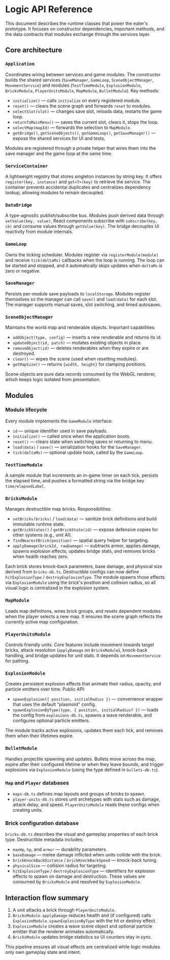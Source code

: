# Logic API Reference

This document describes the runtime classes that power the eater's prototype. It
focuses on constructor dependencies, important methods, and the data contracts
that modules exchange through the services layer.

## Core architecture

### `Application`
Coordinates wiring between services and game modules. The constructor builds the
shared services (`SaveManager`, `GameLoop`, `SceneObjectManager`,
`MovementService`) and modules (`TestTimeModule`, `ExplosionModule`,
`BricksModule`, `PlayerUnitsModule`, `MapModule`, `BulletModule`). Key methods:

- `initialize()` — calls `initialize` on every registered module.
- `reset()` — clears the scene graph and forwards `reset` to modules.
- `selectSlot(slot)` — changes save slot, reloads data, restarts the game loop.
- `returnToMainMenu()` — saves the current slot, clears it, stops the loop.
- `selectMap(mapId)` — forwards the selection to `MapModule`.
- `getBridge()`, `getSceneObjects()`, `getGameLoop()`, `getSaveManager()` —
  expose the shared services for UI and tests.

Modules are registered through a private helper that wires them into the save
manager and the game loop at the same time.

### `ServiceContainer`
A lightweight registry that stores singleton instances by string key. It offers
`register(key, instance)` and `get<T>(key)` to retrieve the service. The
container prevents accidental duplicates and centralizes dependency lookup,
allowing modules to remain decoupled.

### `DataBridge`
A type-agnostic publish/subscribe bus. Modules push derived data through
`setValue(key, value)`, React components subscribe with `subscribe(key, cb)` and
consume values through `getValue(key)`. The bridge decouples UI reactivity from
module internals.

### `GameLoop`
Owns the ticking scheduler. Modules register via `registerModule(module)` and
receive `tick(deltaMs)` callbacks when the loop is running. The loop can be
started and stopped, and it automatically skips updates when `deltaMs` is zero
or negative.

### `SaveManager`
Persists per-module save payloads to `localStorage`. Modules register themselves
so the manager can call `save()` and `load(data)` for each slot. The manager
supports manual saves, slot switching, and timed autosaves.

### `SceneObjectManager`
Maintains the world map and renderable objects. Important capabilities:

- `addObject(type, config)` — inserts a new renderable and returns its id.
- `updateObject(id, patch)` — mutates existing objects in place.
- `removeObject(id)` — deletes renderables when they expire or are destroyed.
- `clear()` — wipes the scene (used when resetting modules).
- `getMapSize()` — returns `{width, height}` for clamping positions.

Scene objects are pure data records consumed by the WebGL renderer, which keeps
logic isolated from presentation.

## Modules

### Module lifecycle
Every module implements the `GameModule` interface:

- `id` — unique identifier used in save payloads.
- `initialize()` — called once when the application boots.
- `reset()` — clears state when switching saves or returning to menu.
- `load(data)` / `save()` — serialization hooks for the `SaveManager`.
- `tick(deltaMs)` — optional update hook, called by the `GameLoop`.

### `TestTimeModule`
A sample module that increments an in-game timer on each tick, persists the
elapsed time, and pushes a formatted string via the bridge key
`time/elapsedLabel`.

### `BricksModule`
Manages destructible map bricks. Responsibilities:

- `setBricks(bricks)` / `load(data)` — sanitize brick definitions and build
  immutable runtime state.
- `getBrickStates()` / `getBrickState(id)` — expose defensive copies for other
  systems (e.g., unit AI).
- `findNearestBrick(position)` — spatial query helper for targeting.
- `applyDamage(brickId, rawDamage)` — subtracts armor, applies damage, spawns
  explosion effects, updates bridge stats, and removes bricks when health reaches
  zero.

Each brick stores knock-back parameters, base damage, and physical size derived
from `bricks-db.ts`. Destructible configs can now define
`hitExplosionType` / `destroyExplosionType`. The module spawns those effects via
`ExplosionModule` using the brick's position and collision radius, so all visual
logic is centralized in the explosion system.

### `MapModule`
Loads map definitions, wires brick groups, and resets dependent modules when the
player selects a new map. It ensures the scene graph reflects the currently
active map configuration.

### `PlayerUnitsModule`
Controls friendly units. Core features include movement towards target bricks,
attack resolution (`applyDamage` on `BricksModule`), knock-back handling, and
bridge updates for unit stats. It depends on `MovementService` for pathing.

### `ExplosionModule`
Creates persistent explosion effects that animate their radius, opacity, and
particle emitters over time. Public API:

- `spawnExplosion({ position, initialRadius })` — convenience wrapper that uses
  the default "plasmoid" config.
- `spawnExplosionByType(type, { position, initialRadius? })` — loads the config
  from `explosions-db.ts`, spawns a wave renderable, and configures optional
  particle emitters.

The module tracks active explosions, updates them each tick, and removes them
when their lifetimes expire.

### `BulletModule`
Handles projectile spawning and updates. Bullets move across the map, expire
after their configured lifetime or when they leave bounds, and trigger
explosions via `ExplosionModule` (using the type defined in `bullets-db.ts`).

### `Map` and `Player` databases
- `maps-db.ts` defines map layouts and groups of bricks to spawn.
- `player-units-db.ts` stores unit archetypes with stats such as damage, attack
  delay, and speed. `PlayerUnitsModule` reads these configs when creating units.

### Brick configuration database
`bricks-db.ts` describes the visual and gameplay properties of each brick type.
Destructible metadata includes:

- `maxHp`, `hp`, and `armor` — durability parameters.
- `baseDamage` — melee damage inflicted when units collide with the brick.
- `brickKnockBackDistance` / `brickKnockBackSpeed` — knock-back tuning.
- `physicalSize` — collision radius for targeting.
- `hitExplosionType` / `destroyExplosionType` — identifiers for explosion
  effects to spawn on damage and destruction. These values are consumed by
  `BricksModule` and resolved by `ExplosionModule`.

## Interaction flow summary

1. A unit attacks a brick through `PlayerUnitsModule`.
2. `BricksModule.applyDamage` reduces health and (if configured) calls
   `ExplosionModule.spawnExplosionByType` with the hit or destroy effect.
3. `ExplosionModule` creates a wave scene object and optional particle emitter
   that the renderer animates automatically.
4. `BricksModule` updates bridge statistics so UI counters stay in sync.

This pipeline ensures all visual effects are centralized while logic modules only
own gameplay state and intent.

